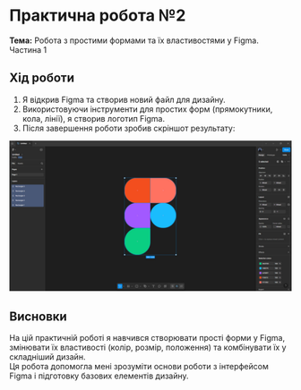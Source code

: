 # Практична робота №2
**Тема:** Робота з простими формами та їх властивостями у Figma. Частина 1

## Хід роботи
1. Я відкрив Figma та створив новий файл для дизайну.  
2. Використовуючи інструменти для простих форм (прямокутники, кола, лінії), я створив логотип Figma.  
3. Після завершення роботи зробив скріншот результату:

![Логотип Figma](images/figma_logo.png)

## Висновки
На цій практичній роботі я навчився створювати прості форми у Figma, змінювати їх властивості (колір, розмір, положення) та комбінувати їх у складніший дизайн.  
Ця робота допомогла мені зрозуміти основи роботи з інтерфейсом Figma і підготовку базових елементів дизайну.


